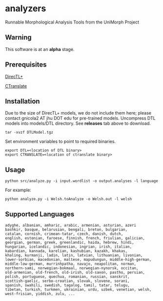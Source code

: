 # analyzers
Runnable Morphological Analysis Tools from the UniMorph Project

## Warning

This software is at an **alpha** stage. 

## Prerequisites

[DirecTL+](https://github.com/GarrettNicolai/DTL)

[CTranslate](https://github.com/OpenNMT/CTranslate)



## Installation
Due to the size of DirecTL+ models, we do not include them here; please contact gnicola2 AT jhu DOT edu for pre-trained models.
Uncompress DTL models into models/DTL directory. See **releases** tab above to download.

```
tar -xvzf DTLModel.tgz
```

Set environment variables to point to required binaries.

```
export DTL=<location of DTL binary>
export CTRANSLATE=<location of ctranslate binary>
```

## Usage

```
python src/analyze.py -i input.wordlist -o output.analyses -l language
```

For example:

```
python analyze.py -i Welsh.toAnalyze -o Welsh.out -l welsh
```


## Supported Languages

```
adyghe, albanian, amharic, arabic, armenian, asturian, azeri
bashkir, basque, belarusian, bengali, breton, bulgarian, 
catalan, cornish, crimean-tatar, czech, danish, dutch,
english, estonian, faroese, finnish, french, friulian, galician,
georgian, german, greek, greenlandic, haida, hebrew, hindi, 
hungarian, icelandic, indonesian, ingrian, irish, italian, 
kabardian, kannada, karelian, kashubian, kazakh, khakas,
khaling, kurmanji, ladin, latin, latvian, lithuanian, livonian, 
lower-sorbian, macedonian, maltese, mapudungun, middle-high-german,
middle-low-german, murrinhpatha, navajo, neapolitan, norman,
northern-sami, norwegian-bokmaal, norwegian-nynorsk, occitan,
old-armenian, old-french, old-irish, old-saxon, pastho, persian,
polish, portuguese, quechua, romanian, russian, sanskrit, 
scottish-gaelic, serbo-croatian, slovak, slovene, sorani,
spanish, swahili, swedish, tagalog, tamil, tatar, telugu, 
tibetan, turkish, turkmen, ukrainian, urdu, uzbek, venetian, welsh, 
west-frisian, yiddish, zulu, ...
```
